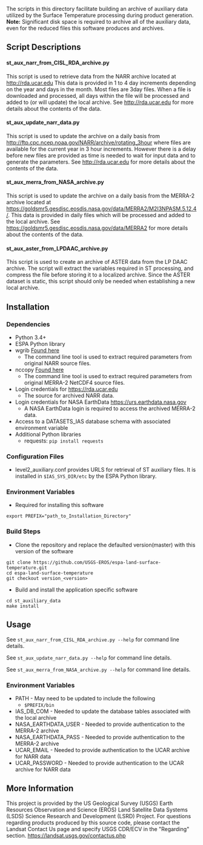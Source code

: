 The scripts in this directory facilitate building an archive of auxiliary data utilized by the Surface Temperature processing during product generation.  <b>Note:</b> Significant disk space is required to archive all of the auxiliary data, even for the reduced files this software produces and archives.

## Script Descriptions

#### st_aux_narr_from_CISL_RDA_archive.py

This script is used to retrieve data from the NARR archive located at http://rda.ucar.edu   This data is provided in 1 to 4 day increments depending on the year and days in the month.  Most files are 3day files.  When a file is downloaded and processed, all days within the file will be processed and added to (or will update) the local archive.  See http://rda.ucar.edu for more details about the contents of the data.

#### st_aux_update_narr_data.py

This script is used to update the archive on a daily basis from http://ftp.cpc.ncep.noaa.gov/NARR/archive/rotating_3hour where files are available for the current year in 3 hour increments.  However there is a delay before new files are provided as time is needed to wait for input data and to generate the parameters.  See http://rda.ucar.edu for more details about the contents of the data.

#### st_aux_merra_from_NASA_archive.py

This script is used to update the archive on a daily basis from the MERRA-2 archive located at https://goldsmr5.gesdisc.eosdis.nasa.gov/data/MERRA2/M2I3NPASM.5.12.4/.  This data is provided in daily files which will be processed and added to the local archive.  See https://goldsmr5.gesdisc.eosdis.nasa.gov/data/MERRA2 for more details about the contents of the data.

#### st_aux_aster_from_LPDAAC_archive.py

This script is used to create an archive of ASTER data from the LP DAAC archive.  The script will extract the variables required in ST processing, and compress the file before storing it to a localized archive.  Since the ASTER dataset is static, this script should only be needed when establishing a new local archive.

## Installation

### Dependencies
* Python 3.4+
* ESPA Python library
* wgrib [Found here](http://www.cpc.ncep.noaa.gov/products/wesley/wgrib.html)
  - The command line tool is used to extract required parameters from original NARR source files.
* nccopy [Found here](https://www.unidata.ucar.edu/software/netcdf/docs/getting_and_building_netcdf.html)
  - The command line tool is used to extract required parameters from original MERRA-2 NetCDF4 source files.
* Login credentials for https://rda.ucar.edu
  - The source for archived NARR data.
* Login credentials for NASA EarthData https://urs.earthdata.nasa.gov
  - A NASA EarthData login is required to access the archived MERRA-2 data.
* Access to a DATASETS_IAS database schema with associated environment variable
* Additional Python libraries
  - requests: ```pip install requests``` 

### Configuration Files
* level2_auxiliary.conf provides URLS for retrieval of ST auxiliary files.  It 
is installed in ```$IAS_SYS_DIR/etc``` by the ESPA Python library.

### Environment Variables
* Required for installing this software
```
export PREFIX="path_to_Installation_Directory"
```

### Build Steps
* Clone the repository and replace the defaulted version(master) with this version of the software
```
git clone https://github.com/USGS-EROS/espa-land-surface-temperature.git
cd espa-land-surface-temperature
git checkout version_<version>
```
* Build and install the application specific software
```
cd st_auxiliary_data
make install
```
## Usage
See `st_aux_narr_from_CISL_RDA_archive.py --help` for command line details.

See `st_aux_update_narr_data.py --help` for command line details.

See `st_aux_merra_from_NASA_archive.py --help` for command line details.

### Environment Variables
* PATH - May need to be updated to include the following
  - `$PREFIX/bin`
* IAS_DB_COM - Needed to update the database tables associated with the local archive
* NASA_EARTHDATA_USER - Needed to provide authentication to the MERRA-2 archive
* NASA_EARTHDATA_PASS - Needed to provide authentication to the MERRA-2 archive
* UCAR_EMAIL - Needed to provide authentication to the UCAR archive for NARR data
* UCAR_PASSWORD - Needed to provide authentication to the UCAR archive for NARR data

## More Information
This project is provided by the US Geological Survey (USGS) Earth Resources Observation and Science (EROS) Land Satellite Data Systems (LSDS) Science Research and Development (LSRD) Project. For questions regarding products produced by this source code, please contact the Landsat Contact Us page and specify USGS CDR/ECV in the "Regarding" section. https://landsat.usgs.gov/contactus.php
